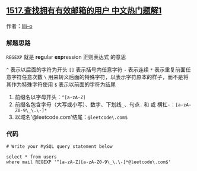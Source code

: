 ## [1517.查找拥有有效邮箱的用户 中文热门题解1](https://leetcode.cn/problems/find-users-with-valid-e-mails/solutions/100000/xue-xi-liao-zheng-ze-biao-da-shi-yao-yon-hl2c)

作者：[lili-o](https://leetcode.cn/u/lili-o)
### 解题思路
`REGEXP` 就是 **reg**ular **exp**ression 正则表达式 的意思

`^`  表示以后面的字符为开头
`[]` 表示括号内任意字符
`-`  表示连续
`*`  表示重复前面任意字符任意次数
`\`  用来转义后面的特殊字符，以表示字符原本的样子，而不是将其作为特殊字符使用
`$`  表示以前面的字符为结尾

1. 前缀名以字母开头：`^[a-zA-Z]`
2. 前缀名包含字母（大写或小写）、数字、下划线`_`、句点`.`  和 或 横杠`-`：`[a-zA-Z0-9\_\.\-]*`
3. 以域名'@leetcode.com'结尾：`@leetcode\.com$`


### 代码

```mysql
# Write your MySQL query statement below

select * from users
where mail REGEXP '^[a-zA-Z][a-zA-Z0-9\_\.\-]*@leetcode\.com$'
```